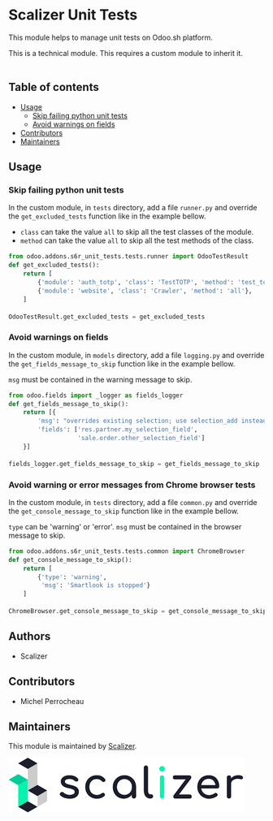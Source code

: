 Scalizer Unit Tests
===================

This module helps to manage unit tests on Odoo.sh platform.

This is a technical module. This requires a custom module to inherit it.
<br>
<br>

## Table of contents

* [Usage](#usage)
  * [Skip failing python unit tests](skip-failing-python-unit-tests)
  * [Avoid warnings on fields](avoid-warnings-on-fields)
* [Contributors](#contributors)
* [Maintainers](#maintainers)

## Usage

### Skip failing python unit tests

In the custom module, in `tests` directory, add a file `runner.py` and override the `get_excluded_tests` function like in the example bellow.

- `class` can take the value `all` to skip all the test classes of the module.
- `method` can take the value `all` to skip all the test methods of the class.

```python
from odoo.addons.s6r_unit_tests.tests.runner import OdooTestResult
def get_excluded_tests():
    return [
        {'module': 'auth_totp', 'class': 'TestTOTP', 'method': 'test_totp'},
        {'module': 'website', 'class': 'Crawler', 'method': 'all'},
    ]

OdooTestResult.get_excluded_tests = get_excluded_tests
```


### Avoid warnings on fields

In the custom module, in `models` directory, add a file `logging.py` and override the `get_fields_message_to_skip` function like in the example bellow.

`msg` must be contained in the warning message to skip. 

```python
from odoo.fields import _logger as fields_logger
def get_fields_message_to_skip():
    return [{
        'msg': "overrides existing selection; use selection_add instead",
        'fields': ['res.partner.my_selection_field',
                   'sale.order.other_selection_field']
    }]

fields_logger.get_fields_message_to_skip = get_fields_message_to_skip
```


### Avoid warning or error messages from Chrome browser tests

In the custom module, in `tests` directory, add a file `common.py` and override the `get_console_message_to_skip` function like in the example bellow.

`type` can be 'warning' or 'error'. 
`msg` must be contained in the browser message to skip. 

```python
from odoo.addons.s6r_unit_tests.tests.common import ChromeBrowser
def get_console_message_to_skip():
    return [
        {'type': 'warning',
         'msg': 'Smartlook is stopped'}
    ]

ChromeBrowser.get_console_message_to_skip = get_console_message_to_skip
```

## Authors

* Scalizer

## Contributors

* Michel Perrocheau

## Maintainers

This module is maintained by [Scalizer](https://www.scalizer.fr).

![Scalizer](./static/description/logo.png)


